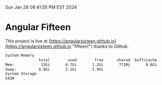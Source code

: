 Sun Jan 28 08:41:55 PM EST 2024

# Angular Fifteen


This project is live at [https://angularsixteen.github.io](https://angularsixteen.github.io "fifteen!") thanks to Github.

```bash
System Memory
               total        used        free      shared  buff/cache   available
Mem:            15Gi       6.7Gi       1.2Gi       771Mi       8.6Gi       8.6Gi
Swap:          8.0Gi       2.1Gi       5.9Gi
System Storage
543M	.
